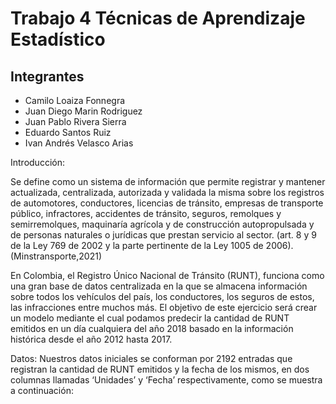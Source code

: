 # Trabajo 4 Técnicas de Aprendizaje Estadístico

## Integrantes 
- Camilo Loaiza Fonnegra
- Juan Diego Marin Rodriguez
- Juan Pablo Rivera Sierra
- Eduardo Santos Ruiz
- Ivan Andrés Velasco Arias

Introducción:

Se define como un sistema de información que permite registrar y mantener actualizada, centralizada, autorizada y validada la misma sobre los registros de automotores, conductores, licencias de tránsito, empresas de transporte público, infractores, accidentes de tránsito, seguros, remolques y semirremolques, maquinaría agrícola y de construcción autopropulsada y de personas naturales o jurídicas que prestan servicio al sector. (art. 8 y 9 de la Ley 769 de 2002 y la parte pertinente de la Ley 1005 de 2006). (Minstransporte,2021)

En Colombia, el Registro Único Nacional de Tránsito (RUNT), funciona como una gran base de datos centralizada en la que se almacena información sobre todos los vehículos del país, los conductores, los seguros de estos, las infracciones entre muchos más. El objetivo de este ejercicio será crear un modelo mediante el cual podamos predecir la cantidad de RUNT emitidos en un día cualquiera del año 2018 basado en la información histórica desde el año 2012 hasta 2017.

Datos:
Nuestros datos iniciales se conforman por 2192 entradas que registran la cantidad de RUNT emitidos y la fecha de los mismos, en dos columnas llamadas ‘Unidades’ y ‘Fecha’ respectivamente, como se muestra a continuación:
